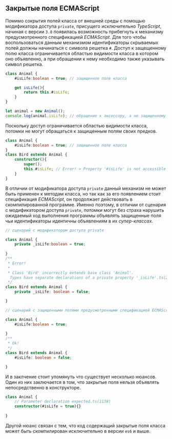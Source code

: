 ## Закрытые поля ECMAScript

Помимо сокрытия полей класса от внешней среды с помощью модификатора доступа `private`, присущего исключительно _TypeScript_, начиная с версии `3.8` появилась возможность прибегнуть к механизму предусмотренного спецификацией _ECMAScript_. Для того чтобы воспользоваться данным механизмом идентификаторы скрываемых полей должны начинаться с символа решетка `#`. 
Доступ к защещенному полю класса ограничивается областью видимости класса в котором оно объявленно, а при обращении к нему необходимо также указывать символ решетка. 

`````ts
class Animal {
    #isLife:boolean = true; // защищенное поле класса

    get isLife(){
        return this.#isLife;
    }
}

let animal = new Animal();
console.log(animal.isLife); // обращение к аксессору, а не защищенному полю
`````

Поскольку доступ ограничивается областью видимости класса, потомки не могут обращаться к защищенным полям своих предков.

`````ts
class Animal {
    #isLife:boolean = true; // защищенное поле класса
}
class Bird extends Animal {
    constructor(){
        super();
        this.#isLife; // Error! > Property '#isLife' is not accessible outside class 'Animal' because it has a private identifier.ts(18013)
    }
}
`````

В отличии от модификатора доступа `private` данный механизм не может быть применен к методам класса, но так как за его появлением стоит спецификация _ECMAScript_, он продолжает действовать в скомпилированной программе. Именно поэтому, в отличии от сценария с модификатором доступа `private`, _потомки_ могут без страха нарушить ожидаемый ход выполнения программы объявлять защищенные поля чьи идентификаторы идентичны объявлениям в их _супер-классах_. 

`````ts
// сценарий с модификатором доступа private

class Animal {
    private _isLife:boolean = true;
    
}
/**
 * Error!
 * 
 * Class 'Bird' incorrectly extends base class 'Animal'.
  Types have separate declarations of a private property '_isLife'.ts(2415)
 */
class Bird extends Animal {
    private _isLife: boolean = false;

}
`````

`````ts
// сценарий с защищенными полями предусмотренными спецификацией ECMAScript

class Animal {
    #isLife:boolean = true;
    
}
/**
 * Ok!
 */
class Bird extends Animal {
    #isLife: boolean = false;

}
`````

И в заклчение стоит упомянуть что существует несколько нюансов. Один из них заключается в том, что закрытые поля нельзя объявлять непосредственно в конструкторе.

`````ts
class Animal {
    // Parameter declaration expected.ts(1138)
    constructor(#isLife = true){}
    
}
`````


Другой нюанс связан с тем, что код содержащий закрытые поля класса может быть скомпилирован исключительно в версии `es6` и выше.
